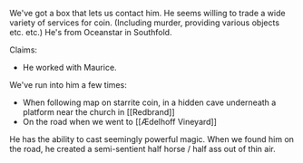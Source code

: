 We've got a box that lets us contact him.
He seems willing to trade a wide variety of services for coin. (Including murder, providing various objects etc. etc.)
He's from Oceanstar in Southfold.

Claims:
- He worked with Maurice.

We've run into him a few times:
- When following map on starrite coin, in a hidden cave underneath a platform near the church in [[Redbrand]]
- On the road when we went to [[Ædelhoff Vineyard]]

He has the ability to cast seemingly powerful magic.
When we found him on the road, he created a semi-sentient half horse / half ass out of thin air.